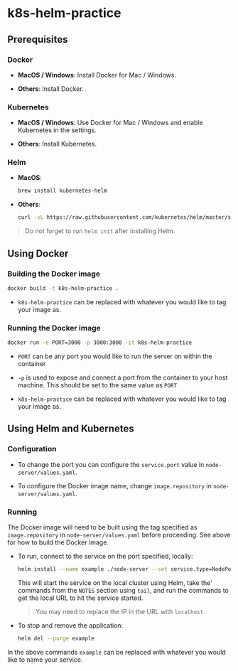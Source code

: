 # k8s-helm-practice

## Prerequisites

### Docker

*   **MacOS / Windows**: Install Docker for Mac / Windows.

*   **Others**: Install Docker.

### Kubernetes

*   **MacOS / Windows**: Use Docker for Mac / Windows and enable Kubernetes in
    the settings.

*   **Others**: Install Kubernetes.

### Helm

*   **MacOS**:

    ```bash
    brew install kubernetes-helm
    ```

*   **Others**:

    ```bash
    curl -sL https://raw.githubusercontent.com/kubernetes/helm/master/scripts/get | bash -
    ```

> Do not forget to run `helm init` after installing Helm.

## Using Docker

### Building the Docker image

```bash
docker build -t k8s-helm-practice .
```

*   `k8s-helm-practice` can be replaced with whatever you would like to tag your
    image as.

### Running the Docker image

```bash
docker run -e PORT=3000 -p 3000:3000 -it k8s-helm-practice
```

*   `PORT` can be any port you would like to run the server on within the
    container

*   `-p` is used to expose and connect a port from the container to your host
    machine. This should be set to the same value as `PORT`

*   `k8s-helm-practice` can be replaced with whatever you would like to tag your
    image as.

## Using Helm and Kubernetes

### Configuration

*   To change the port you can configure the `service.port` value in
    `node-server/values.yaml`.

*   To configure the Docker image name, change `image.repository` in
    `node-server/values.yaml`.

### Running

The Docker image will need to be built using the tag specified as
`image.repository` in `node-server/values.yaml` before proceeding. See above for
how to build the Docker image.

*   To run, connect to the service on the port specified, locally:

    ```bash
    helm install --name example ./node-server --set service.type=NodePort | tail -4 | bash -
    ```

    This will start the service on the local cluster using Helm, take the'
    commands from the `NOTES` section using `tail`, and run the commands to
    get the local URL to hit the service started.

    > You may need to replace the IP in the URL with `localhost`.

*   To stop and remove the application:

    ```bash
    helm del --purge example
    ```

In the above commands `example` can be replaced with whatever you would like to
name your service.
